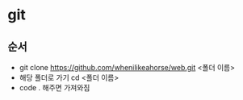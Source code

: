 # git

## 순서
- git clone https://github.com/whenilikeahorse/web.git <폴더 이름>
- 해당 폴더로 가기 cd <폴더 이름>
- code . 해주면 가져와짐
